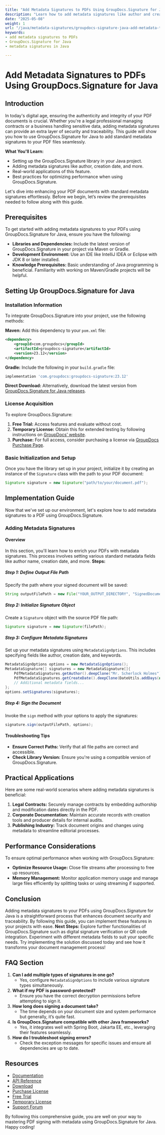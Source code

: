 ```yaml
---
title: "Add Metadata Signatures to PDFs Using GroupDocs.Signature for Java&#58; A Complete Guide"
description: "Learn how to add metadata signatures like author and creation date to your PDF documents using GroupDocs.Signature for Java. Secure your files with this comprehensive guide."
date: "2025-05-08"
weight: 1
url: "/java/metadata-signatures/groupdocs-signature-java-add-metadata-to-pdfs/"
keywords:
- add metadata signatures to PDFs
- GroupDocs.Signature for Java
- metadata signatures in Java

---
```



# Add Metadata Signatures to PDFs Using GroupDocs.Signature for Java
## Introduction
In today's digital age, ensuring the authenticity and integrity of your PDF documents is crucial. Whether you're a legal professional managing contracts or a business handling sensitive data, adding metadata signatures can provide an extra layer of security and traceability. This guide will show you how to use GroupDocs.Signature for Java to add standard metadata signatures to your PDF files seamlessly.

**What You'll Learn:**
- Setting up the GroupDocs.Signature library in your Java project.
- Adding metadata signatures like author, creation date, and more.
- Real-world applications of this feature.
- Best practices for optimizing performance when using GroupDocs.Signature.

Let's dive into enhancing your PDF documents with standard metadata signatures effortlessly. Before we begin, let’s review the prerequisites needed to follow along with this guide.

## Prerequisites
To get started with adding metadata signatures to your PDFs using GroupDocs.Signature for Java, ensure you have the following:
- **Libraries and Dependencies:** Include the latest version of GroupDocs.Signature in your project via Maven or Gradle.
- **Development Environment:** Use an IDE like IntelliJ IDEA or Eclipse with JDK 8 or later installed.
- **Knowledge Prerequisites:** Basic understanding of Java programming is beneficial. Familiarity with working on Maven/Gradle projects will be helpful.

## Setting Up GroupDocs.Signature for Java
### Installation Information
To integrate GroupDocs.Signature into your project, use the following methods:

**Maven:**
Add this dependency to your `pom.xml` file:
```xml
<dependency>
    <groupId>com.groupdocs</groupId>
    <artifactId>groupdocs-signature</artifactId>
    <version>23.12</version>
</dependency>
```

**Gradle:**
Include the following in your `build.gradle` file:
```gradle
implementation 'com.groupdocs:groupdocs-signature:23.12'
```

**Direct Download:** 
Alternatively, download the latest version from [GroupDocs.Signature for Java releases](https://releases.groupdocs.com/signature/java/).

### License Acquisition
To explore GroupDocs.Signature:
1. **Free Trial:** Access features and evaluate without cost.
2. **Temporary License:** Obtain this for extended testing by following instructions on [GroupDocs’ website](https://purchase.groupdocs.com/temporary-license/).
3. **Purchase:** For full access, consider purchasing a license via [GroupDocs Purchase Page](https://purchase.groupdocs.com/buy).

### Basic Initialization and Setup
Once you have the library set up in your project, initialize it by creating an instance of the `Signature` class with the path to your PDF document:
```java
Signature signature = new Signature("path/to/your/document.pdf");
```

## Implementation Guide
Now that we've set up our environment, let's explore how to add metadata signatures to a PDF using GroupDocs.Signature.
### Adding Metadata Signatures
#### Overview
In this section, you'll learn how to enrich your PDFs with metadata signatures. This process involves setting various standard metadata fields like author name, creation date, and more.
**Steps:**
##### Step 1: Define Output File Path
Specify the path where your signed document will be saved:
```java
String outputFilePath = new File("YOUR_OUTPUT_DIRECTORY", "SignedDocument.pdf").getPath();
```
##### Step 2: Initialize Signature Object
Create a `Signature` object with the source PDF file path:
```java
Signature signature = new Signature(filePath);
```
##### Step 3: Configure Metadata Signatures
Set up your metadata signatures using `MetadataSignOptions`. This includes specifying fields like author, creation date, and keywords.
```java
MetadataSignOptions options = new MetadataSignOptions();
MetadataSignature[] signatures = new MetadataSignature[]{
    PdfMetadataSignatures.getAuthor().deepClone("Mr. Scherlock Holmes"),
    PdfMetadataSignatures.getCreateDate().deepClone(DateUtils.addDays(new Date(), -1)),
    // Additional metadata fields...
};
options.setSignatures(signatures);
```
##### Step 4: Sign the Document
Invoke the `sign` method with your options to apply the signatures:
```java
signature.sign(outputFilePath, options);
```
#### Troubleshooting Tips
- **Ensure Correct Paths:** Verify that all file paths are correct and accessible.
- **Check Library Version:** Ensure you're using a compatible version of GroupDocs.Signature.

## Practical Applications
Here are some real-world scenarios where adding metadata signatures is beneficial:
1. **Legal Contracts:** Securely manage contracts by embedding authorship and modification dates directly in the PDF.
2. **Corporate Documentation:** Maintain accurate records with creation tools and producer details for internal audits.
3. **Publishing Industry:** Track document origins and changes using metadata to streamline editorial processes.

## Performance Considerations
To ensure optimal performance when working with GroupDocs.Signature:
- **Optimize Resource Usage:** Close file streams after processing to free up resources.
- **Memory Management:** Monitor application memory usage and manage large files efficiently by splitting tasks or using streaming if supported.

## Conclusion
Adding metadata signatures to your PDFs using GroupDocs.Signature for Java is a straightforward process that enhances document security and traceability. By following this guide, you can implement these features in your projects with ease.
**Next Steps:**
Explore further functionalities of GroupDocs.Signature such as digital signature verification or QR code integration. Experiment with different metadata fields to suit your specific needs.
Try implementing the solution discussed today and see how it transforms your document management process!

## FAQ Section
1. **Can I add multiple types of signatures in one go?**
   - Yes, configure `MetadataSignOptions` to include various signature types simultaneously.
2. **What if my PDF is password-protected?**
   - Ensure you have the correct decryption permissions before attempting to sign it.
3. **How long does signing a document take?**
   - The time depends on your document size and system performance but generally, it’s quite fast.
4. **Is GroupDocs.Signature compatible with other Java frameworks?**
   - Yes, it integrates well with Spring Boot, Jakarta EE, etc., leveraging their features seamlessly.
5. **How do I troubleshoot signing errors?**
   - Check the exception messages for specific issues and ensure all dependencies are up to date.

## Resources
- [Documentation](https://docs.groupdocs.com/signature/java/)
- [API Reference](https://reference.groupdocs.com/signature/java/)
- [Download](https://releases.groupdocs.com/signature/java/)
- [Purchase License](https://purchase.groupdocs.com/buy)
- [Free Trial](https://releases.groupdocs.com/signature/java/)
- [Temporary License](https://purchase.groupdocs.com/temporary-license/)
- [Support Forum](https://forum.groupdocs.com/c/signature/) 

By following this comprehensive guide, you are well on your way to mastering PDF signing with metadata using GroupDocs.Signature for Java. Happy coding!
